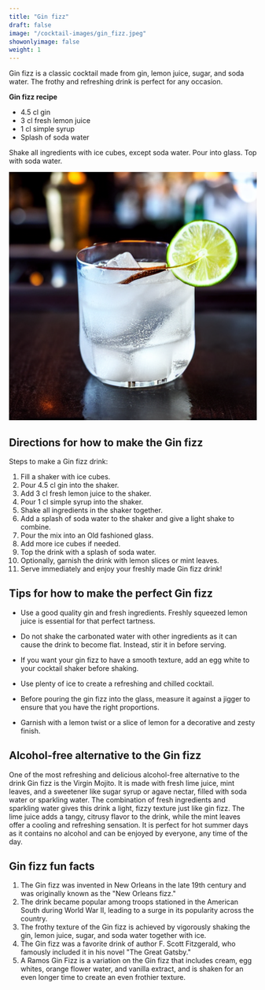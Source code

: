 ```yaml
---
title: "Gin fizz"
draft: false
image: "/cocktail-images/gin_fizz.jpeg"
showonlyimage: false
weight: 1
---
```


Gin fizz is a classic cocktail made from gin, lemon juice, sugar, and soda water. The frothy and refreshing drink is perfect for any occasion.

<!--more-->

**Gin fizz recipe**

- 4.5 cl gin
- 3 cl fresh lemon juice
- 1 cl simple syrup
- Splash of soda water


Shake all ingredients with ice cubes, except soda water. Pour into glass. Top with soda water.

![](/cocktail-images/gin_fizz.jpeg)


## Directions for how to make the Gin fizz

Steps to make a Gin fizz drink:

1. Fill a shaker with ice cubes.
2. Pour 4.5 cl gin into the shaker.
3. Add 3 cl fresh lemon juice to the shaker.
4. Pour 1 cl simple syrup into the shaker.
5. Shake all ingredients in the shaker together.
6. Add a splash of soda water to the shaker and give a light shake to combine.
7. Pour the mix into an Old fashioned glass.
8. Add more ice cubes if needed.
9. Top the drink with a splash of soda water.
10. Optionally, garnish the drink with lemon slices or mint leaves.
11. Serve immediately and enjoy your freshly made Gin fizz drink!

## Tips for how to make the perfect Gin fizz

- Use a good quality gin and fresh ingredients. Freshly squeezed lemon juice is essential for that perfect tartness.

- Do not shake the carbonated water with other ingredients as it can cause the drink to become flat. Instead, stir it in before serving.

- If you want your gin fizz to have a smooth texture, add an egg white to your cocktail shaker before shaking.

- Use plenty of ice to create a refreshing and chilled cocktail. 

- Before pouring the gin fizz into the glass, measure it against a jigger to ensure that you have the right proportions.

- Garnish with a lemon twist or a slice of lemon for a decorative and zesty finish.

## Alcohol-free alternative to the Gin fizz

One of the most refreshing and delicious alcohol-free alternative to the drink Gin fizz is the Virgin Mojito. It is made with fresh lime juice, mint leaves, and a sweetener like sugar syrup or agave nectar, filled with soda water or sparkling water. The combination of fresh ingredients and sparkling water gives this drink a light, fizzy texture just like gin fizz. The lime juice adds a tangy, citrusy flavor to the drink, while the mint leaves offer a cooling and refreshing sensation. It is perfect for hot summer days as it contains no alcohol and can be enjoyed by everyone, any time of the day.

## Gin fizz fun facts

1. The Gin fizz was invented in New Orleans in the late 19th century and was originally known as the "New Orleans fizz."
2. The drink became popular among troops stationed in the American South during World War II, leading to a surge in its popularity across the country.
3. The frothy texture of the Gin fizz is achieved by vigorously shaking the gin, lemon juice, sugar, and soda water together with ice.
4. The Gin fizz was a favorite drink of author F. Scott Fitzgerald, who famously included it in his novel "The Great Gatsby."
5. A Ramos Gin Fizz is a variation on the Gin fizz that includes cream, egg whites, orange flower water, and vanilla extract, and is shaken for an even longer time to create an even frothier texture.
